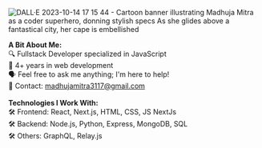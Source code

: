 ![DALL·E 2023-10-14 17 15 44 - Cartoon banner illustrating Madhuja Mitra as a coder superhero, donning stylish specs  As she glides above a fantastical city, her cape is embellished](https://github.com/madhujamitra/MadhujaMitra/assets/44411291/7385f1cf-c28e-429b-9b98-e1b2ac067a8d)


<b>A Bit About Me:</b><br>
🔍 Fullstack Developer specialized in JavaScript<br>
📆 4+ years in web development<br>
🗣 Feel free to ask me anything; I'm here to help!<br>
📩 Contact: madhujamitra3117@gmail.com<br>
<br>
<b>Technologies I Work With:</b><br>
🛠 Frontend: React, Next.js, HTML, CSS, JS NextJs<br>
🛠 Backend: Node.js, Python, Express, MongoDB, SQL<br>
🛠 Others: GraphQL, Relay.js<br>
